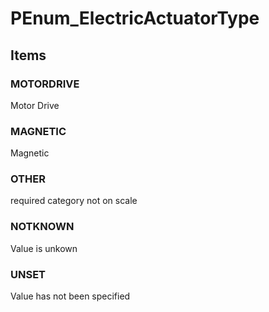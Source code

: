 # PEnum_ElectricActuatorType
<!-- end of short definition -->

## Items

### MOTORDRIVE
Motor Drive

### MAGNETIC
Magnetic

### OTHER
required category not on scale

### NOTKNOWN
Value is unkown

### UNSET
Value has not been specified
